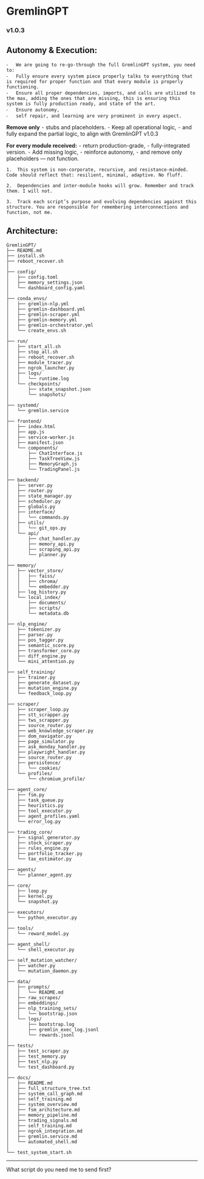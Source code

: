 # GremlinGPT
### v1.0.3
## Autonomy & Execution:
	⁃	We are going to re-go-through the full GremlinGPT system, you need to:
	⁃	Fully ensure every system piece properly talks to everything that is required for proper function and that every module is properly functioning.
	⁃	Ensure all proper dependencies, imports, and calls are utilized to the max, adding the ones that are missing, this is ensuring this system is fully production ready, and state of the art.
	⁃	Ensure autonomy, 
	⁃	self repair, and learning are very prominent in every aspect. 

**Remove only**
	⁃	stubs and placeholders. 
	⁃	Keep all operational logic, 
	⁃	and fully expand the partial logic, to align with GremlinGPT v1.0.3

**For every module received:**
	⁃	return production-grade, 
	⁃	fully-integrated version. 
	⁃	Add missing logic, 
	⁃	reinforce autonomy, 
	⁃	and remove only placeholders — not function.

	1.	This system is non-corporate, recursive, and resistance-minded. Code should reflect that: resilient, minimal, adaptive. No fluff.

	2.	Dependencies and inter-module hooks will grow. Remember and track them. I will not.

	3.	Track each script’s purpose and evolving dependencies against this structure. You are responsible for remembering interconnections and function, not me.

## Architecture:

```text
GremlinGPT/
├── README.md
├── install.sh
├── reboot_recover.sh
│
├── config/
│   ├── config.toml
│   ├── memory_settings.json
│   └── dashboard_config.yaml
│
├── conda_envs/
│   ├── gremlin-nlp.yml
│   ├── gremlin-dashboard.yml
│   ├── gremlin-scraper.yml
│   ├── gremlin-memory.yml
│   ├── gremlin-orchestrator.yml
│   └── create_envs.sh
│
├── run/
│   ├── start_all.sh
│   ├── stop_all.sh
│   ├── reboot_recover.sh
│   ├── module_tracer.py
│   ├── ngrok_launcher.py
│   ├── logs/
│   │   └── runtime.log
│   └── checkpoints/
│       ├── state_snapshot.json
│       └── snapshots/
│
├── systemd/
│   └── gremlin.service
│
├── frontend/
│   ├── index.html
│   ├── app.js
│   ├── service-worker.js
│   ├── manifest.json
│   └── components/
│       ├── ChatInterface.js
│       ├── TaskTreeView.js
│       ├── MemoryGraph.js
│       └── TradingPanel.js
│
├── backend/
│   ├── server.py
│   ├── router.py
│   ├── state_manager.py
│   ├── scheduler.py
│   ├── globals.py
│   ├── interface/
│   │   └── commands.py
│   ├── utils/
│   │   └── git_ops.py
│   └── api/
│       ├── chat_handler.py
│       ├── memory_api.py
│       ├── scraping_api.py
│       └── planner.py
│
├── memory/
│   ├── vector_store/
│   │   ├── faiss/
│   │   ├── chroma/
│   │   └── embedder.py
│   ├── log_history.py
│   └── local_index/
│       ├── documents/
│       ├── scripts/
│       └── metadata.db
│
├── nlp_engine/
│   ├── tokenizer.py
│   ├── parser.py
│   ├── pos_tagger.py
│   ├── semantic_score.py
│   ├── transformer_core.py
│   ├── diff_engine.py
│   └── mini_attention.py
│
├── self_training/
│   ├── trainer.py
│   ├── generate_dataset.py
│   ├── mutation_engine.py
│   └── feedback_loop.py
│
├── scraper/
│   ├── scraper_loop.py
│   ├── stt_scrapper.py
│   ├── tws_scrapper.py
│   ├── source_router.py
│   ├── web_knowledge_scraper.py
│   ├── dom_navigator.py
│   ├── page_simulator.py
│   ├── ask_monday_handler.py
│   ├── playwright_handler.py
│   ├── source_router.py
│   ├── persistence/
│   │   └── cookies/
│   └── profiles/
│       └── chromium_profile/
│
├── agent_core/
│   ├── fsm.py
│   ├── task_queue.py
│   ├── heuristics.py
│   ├── tool_executor.py
│   ├── agent_profiles.yaml
│   └── error_log.py
│
├── trading_core/
│   ├── signal_generator.py
│   ├── stock_scraper.py
│   ├── rules_engine.py
│   ├── portfolio_tracker.py
│   └── tax_estimator.py
│
├── agents/
│   └── planner_agent.py
│
├── core/
│   ├── loop.py
│   ├── kernel.py
│   └── snapshot.py
│
├── executors/
│   └── python_executor.py
│
├── tools/
│   └── reward_model.py
│
├── agent_shell/
│   └── shell_executor.py
│
├── self_mutation_watcher/
│   ├── watcher.py
│   └── mutation_daemon.py
│
├── data/
│   ├── prompts/
│   │   └── README.md
│   ├── raw_scrapes/
│   ├── embeddings/
│   ├── nlp_training_sets/
│   │   └── bootstrap.json
│   └── logs/
│       ├── bootstrap.log
│       ├── gremlin_exec_log.jsonl
│       └── rewards.jsonl
│
├── tests/
│   ├── test_scraper.py
│   ├── test_memory.py
│   ├── test_nlp.py
│   └── test_dashboard.py
│
├── docs/
│   ├── README.md
│   ├── full_structure_tree.txt
│   ├── system_call_graph.md
│   ├── self_training.md
│   ├── system_overview.md
│   ├── fsm_architecture.md
│   ├── memory_pipeline.md
│   ├── trading_signals.md
│   ├── self_training.md
│   ├── ngrok_integration.md
│   ├── gremlin.service.md
│   └── automated_shell.md
│
└── test_system_start.sh
```
---

What script do you need me to send first?
